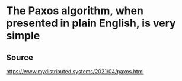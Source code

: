 # The Paxos algorithm, when presented in plain English, is very simple
## Source
https://www.mydistributed.systems/2021/04/paxos.html
